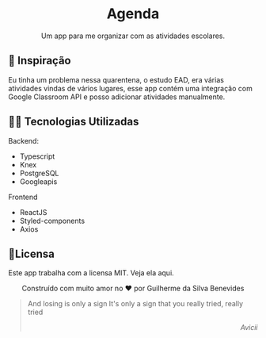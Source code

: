 <h1 align='center'> Agenda </h1>
<p align='center'>
Um app para me organizar com as atividades escolares.</p>

## 🤔 Inspiração

Eu tinha um problema nessa quarentena, o estudo EAD, era várias atividades vindas de vários lugares, esse app contém uma integração com Google Classroom API e posso adicionar atividades manualmente.

## 👨‍💻 Tecnologias Utilizadas

Backend:

- Typescript
- Knex
- PostgreSQL
- Googleapis

Frontend

- ReactJS
- Styled-components
- Axios

## 📃Licensa

Este app trabalha com a licensa MIT. Veja ela aqui.

<p align='center'>Construído com muito amor no ❤️ por Guilherme da Silva Benevides</p>

> And losing is only a sign
> It's only a sign that you really tried, really tried
> <p align='right'> <i>Avicii</i> </p>
